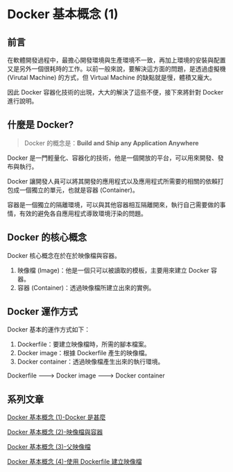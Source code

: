 # Docker 基本概念 (1)

## 前言
在軟體開發過程中，最擔心開發環境與生產環境不一致，再加上環境的安裝與配置又是另外一個很耗時的工作。以前一般來說，要解決這方面的問題，是透過虛擬機 (Virutal Machine) 的方式，但 Virtual Machine 的缺點就是慢，體積又龐大。

因此 Docker 容器化技術的出現，大大的解決了這些不便，接下來將針對 Docker 進行說明。

## 什麼是 Docker?
> Docker 的概念是：**Build and Ship any Application Anywhere**

Docker 是一門輕量化、容器化的技術，他是一個開放的平台，可以用來開發、發布與執行。

Docker 讓開發人員可以將其開發的應用程式以及應用程式所需要的相關的依賴打包成一個獨立的單元，也就是容器 (Container)。

容器是一個獨立的隔離環境，可以與其他容器相互隔離開來，執行自己需要做的事情，有效的避免各自應用程式導致環境汙染的問題。

## Docker 的核心概念
Docker 核心概念在於在於映像檔與容器。

1. 映像檔 (Image)：他是一個只可以被讀取的模板，主要用來建立 Docker 容器。
2. 容器 (Container)：透過映像檔所建立出來的實例。

## Docker 運作方式
Docker 基本的運作方式如下：
1. Dockerfile：要建立映像檔時，所需的腳本檔案。
2. Docker image：根據 Dockerfile 產生的映像檔。
3. Docker container：透過映像檔產生出來的執行環境。

Dockerfile ---> Docker image ---> Docker container


## 系列文章
[Docker 基本概念 (1)-Docker 是甚麼](https://bingfenghung.github.io/blog/articles/Docker%3C_%3E%3EDocker%20%E5%9F%BA%E6%9C%AC%E6%A6%82%E5%BF%B5%20(1))

[Docker 基本概念 (2)-映像檔與容器](https://bingfenghung.github.io/blog/articles/Docker%3C_%3E%3EDocker%20%E5%9F%BA%E6%9C%AC%E6%A6%82%E5%BF%B5%20(2))

[Docker 基本概念 (3)-父映像檔](https://bingfenghung.github.io/blog/articles/Docker%3C_%3E%3EDocker%20%E5%9F%BA%E6%9C%AC%E6%A6%82%E5%BF%B5%20(3))

[Docker 基本概念 (4)-使用 Dockerfile 建立映像檔](https://bingfenghung.github.io/blog/articles/Docker%3C_%3E%3EDocker%20%E5%9F%BA%E6%9C%AC%E6%A6%82%E5%BF%B5%20(4))
